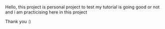 Hello, this project is personal project to test my tutorial
is going good or not 
and i am practicising here in this project


Thank you :)

